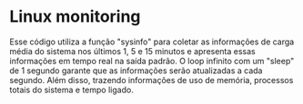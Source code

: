 # Linux monitoring

 Esse código utiliza a função "sysinfo" para coletar as informações de carga média do sistema nos últimos 1, 5 e 15 minutos e apresenta essas informações em tempo real na saída padrão. O loop infinito com um "sleep" de 1 segundo garante que as informações serão atualizadas a cada segundo. Além disso, trazendo informações de uso de memória, processos totais do sistema e tempo ligado.
